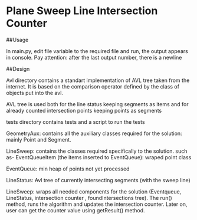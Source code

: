 # Plane Sweep Line Intersection Counter

##Usage
   
 In main.py, edit file variable to the required file and run,
    the output appears in console. 
    Pay attention: after the last output number, there is a newline

##Design
   
 Avl directory contains a standart implementation of AVL tree taken from the internet. It is based on
    the comparison operator defined by the class of objects put into the avl.
    
AVL tree is used both for the line status keeping segments as items and for already counted
intersection points keeping points as segments

tests directory contains tests and a script to run the tests

GeometryAux: contains all the auxiliary classes required for the solution:
mainly Point and Segment. 

LineSweep: contains the classes required specifically to the solution. 
such as- 
EventQueueItem (the items inserted to EventQueue):
    wraped point class
    
EventQueue:
    min heap of points not yet processed    

LineStatus:
    Avl tree of currently intersecting segments (with the sweep line) 
    
LineSweep:
    wraps all needed components for the solution (Eventqueue, LineStatus, intersection counter
    , foundIntersections tree). The run() method, runs the algorithm and updates the intersection
    counter. Later on, user can get the counter value using getResult() method.